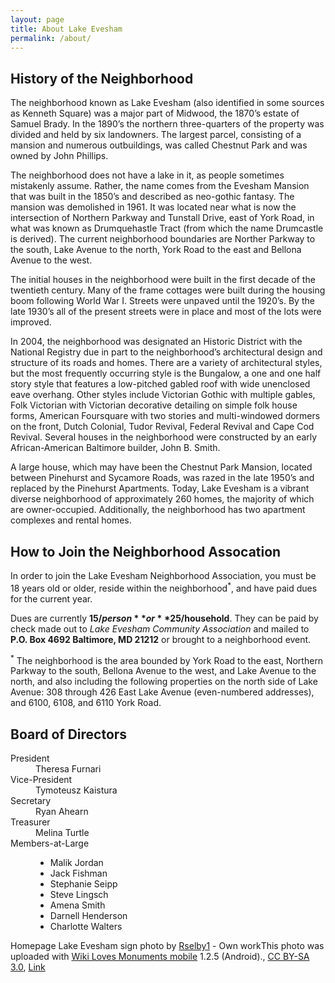 ```yaml
---
layout: page
title: About Lake Evesham
permalink: /about/
---
```


History of the Neighborhood
---------------------------

The neighborhood known as Lake Evesham (also identified in some sources as Kenneth Square) was a major part of Midwood, the 1870’s estate of Samuel Brady.
In the 1890’s the northern three-quarters of the property was divided and held by six landowners. The largest parcel, consisting of a mansion and numerous outbuildings, was called Chestnut Park and was owned by John Phillips.

The neighborhood does not have a lake in it, as people sometimes mistakenly assume. Rather, the name comes from the Evesham Mansion that was built in the 1850’s and described as neo-gothic fantasy.
The mansion was demolished in 1961. It was located near what is now the intersection of Northern Parkway and Tunstall Drive, east of York Road, in what was known as Drumquehastle Tract (from which the name Drumcastle is derived).
The current neighborhood boundaries are Norther Parkway to the south, Lake Avenue to the north, York Road to the east and Bellona Avenue to the west.  

The initial houses in the neighborhood were built in the first decade of the twentieth century.
Many of the frame cottages were built during the housing boom following World War I. Streets were unpaved until the 1920’s.
By the late 1930’s all of the present streets were in place and most of the lots were improved.  

In 2004, the neighborhood was designated an Historic District with the National Registry due in part to the neighborhood’s architectural design and structure of its roads and homes.
There are a variety of architectural styles, but the most frequently occurring style is the Bungalow, a one and one half story style that features a low-pitched gabled roof with wide unenclosed eave overhang.
Other styles include Victorian Gothic with multiple gables, Folk Victorian with Victorian decorative detailing on simple folk house forms,
American Foursquare with two stories and multi-windowed dormers on the front, Dutch Colonial, Tudor Revival, Federal Revival and Cape Cod Revival.
Several houses in the neighborhood were constructed by an early African-American Baltimore builder, John B. Smith.

A large house, which may have been the Chestnut Park Mansion, located between Pinehurst and Sycamore Roads,
was razed in the late 1950’s and replaced by the Pinehurst Apartments.
Today, Lake Evesham is a vibrant diverse neighborhood of approximately 260 homes, the majority of which are owner-occupied. Additionally, the neighborhood has two apartment complexes and rental homes.


How to Join the Neighborhood Assocation
---------------------------------------

In order to join the Lake Evesham Neighborhood Association, you must be 18 years old or older, reside within the neighborhood<sup>*</sup>,
and have paid dues for the current year.

Dues are currently **$15/person** or **$25/household**. They can be paid by check made out to _Lake Evesham Community Association_ and mailed to **P.O. Box 4692 Baltimore, MD 21212** or brought to a neighborhood event.


<sup>*</sup> The neighborhood is the area bounded by York Road to the east, Northern Parkway to the south, Bellona Avenue to the west, and Lake Avenue to the north,
and also including the following properties on the north side of Lake Avenue: 308 through 426 East Lake Avenue (even-numbered addresses), and 6100, 6108, and 6110 York Road.

Board of Directors
------------------

<dl>
<dt>President</dt>
<dd>Theresa Furnari</dd>
<dt>Vice-President</dt>
<dd>Tymoteusz Kaistura</dd>
<dt>Secretary</dt>
<dd>Ryan Ahearn</dd>
<dt>Treasurer</dt>
<dd>Melina Turtle</dd>
<dt>Members-at-Large</dt>
<dd>
<ul>
<li>Malik Jordan</li>
<li>Jack Fishman</li>
<li>Stephanie Seipp</li>
<li>Steve Lingsch</li>
<li>Amena Smith</li>
<li>Darnell Henderson</li>
<li>Charlotte Walters</li>
</ul>
</dd>
</dl>

Homepage Lake Evesham sign photo by <a href="//commons.wikimedia.org/w/index.php?title=User:Rselby1&amp;action=edit&amp;redlink=1" class="new" title="User:Rselby1 (page does not exist)">Rselby1</a> - <span class="int-own-work" lang="en">Own work</span><a href="//commons.wikimedia.org/wiki/File:Wiki_Loves_Monuments_Logo_notext.svg" class="image"></a>This photo was uploaded with <a href="https://www.mediawiki.org/wiki/Wiki_Loves_Monuments_mobile_application" class="extiw" title="mw:Wiki Loves Monuments mobile application">Wiki Loves Monuments mobile</a> 1.2.5 (Android)., <a href="https://creativecommons.org/licenses/by-sa/3.0" title="Creative Commons Attribution-Share Alike 3.0">CC BY-SA 3.0</a>, <a href="https://commons.wikimedia.org/w/index.php?curid=21608705">Link</a>
